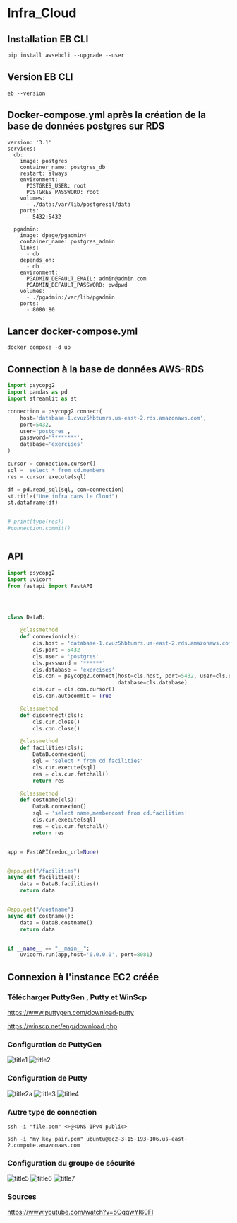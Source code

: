 # Infra_Cloud

## Installation  EB CLI

```
pip install awsebcli --upgrade --user

```
## Version EB CLI

```
eb --version
```

## Docker-compose.yml après la création de la base de données postgres sur RDS 

```
version: '3.1'
services:
  db:
    image: postgres
    container_name: postgres_db
    restart: always
    environment:
      POSTGRES_USER: root
      POSTGRES_PASSWORD: root
    volumes:
      - ./data:/var/lib/postgresql/data
    ports:
      - 5432:5432
      
  pgadmin:
    image: dpage/pgadmin4
    container_name: postgres_admin
    links:
      - db
    depends_on:
      - db
    environment:
      PGADMIN_DEFAULT_EMAIL: admin@admin.com
      PGADMIN_DEFAULT_PASSWORD: pwdpwd
    volumes:
      - ./pgadmin:/var/lib/pgadmin
    ports:
      - 8080:80

```

## Lancer docker-compose.yml

```
docker compose -d up
```

## Connection à la base de données AWS-RDS

``` Python
import psycopg2
import pandas as pd
import streamlit as st

connection = psycopg2.connect(
    host='database-1.cvuz5hbtumrs.us-east-2.rds.amazonaws.com',
    port=5432,
    user='postgres',
    password='********',
    database='exercises'
)

cursor = connection.cursor()
sql = 'select * from cd.members'
res = cursor.execute(sql)

df = pd.read_sql(sql, con=connection)
st.title("Une infra dans le Cloud")
st.dataframe(df)


# print(type(res))
#connection.commit()



```
## API

```Python
import psycopg2
import uvicorn
from fastapi import FastAPI




class DataB:

    @classmethod
    def connexion(cls):
        cls.host = 'database-1.cvuz5hbtumrs.us-east-2.rds.amazonaws.com'
        cls.port = 5432
        cls.user = 'postgres'
        cls.password = '******'
        cls.database = 'exercises'
        cls.con = psycopg2.connect(host=cls.host, port=5432, user=cls.user, password=cls.password,
                                   database=cls.database)
        cls.cur = cls.con.cursor()
        cls.con.autocommit = True

    @classmethod
    def disconnect(cls):
        cls.cur.close()
        cls.con.close()

    @classmethod
    def facilities(cls):
        DataB.connexion()
        sql = 'select * from cd.facilities'
        cls.cur.execute(sql)
        res = cls.cur.fetchall()
        return res

    @classmethod
    def costname(cls):
        DataB.connexion()
        sql = 'select name,membercost from cd.facilities'
        cls.cur.execute(sql)
        res = cls.cur.fetchall()
        return res


app = FastAPI(redoc_url=None)


@app.get("/facilities")
async def facilities():
    data = DataB.facilities()
    return data


@app.get("/costname")
async def costname():
    data = DataB.costname()
    return data


if __name__ == "__main__":
    uvicorn.run(app,host='0.0.0.0', port=8081)


```

## Connexion à l'instance EC2 créée

### Télécharger PuttyGen ,  Putty et WinScp

https://www.puttygen.com/download-putty

https://winscp.net/eng/download.php

### Configuration de PuttyGen

![title1]("infra_cloud_images/puttygen.png")
![title2]("infra_cloud_images/keypem.png")

### Configuration de Putty
![title2a]("infra_cloud_images/instance.png")
![title3]("infra_cloud_images/putty.png")
![title4]("infra_cloud_images/keypem2.png")

### Autre type de connection

```
ssh -i "file.pem" <>@<DNS IPv4 public>
```

```
ssh -i "my_key_pair.pem" ubuntu@ec2-3-15-193-106.us-east-2.compute.amazonaws.com

```

### Configuration du groupe de sécurité
![title5]("infra_cloud_images/groupsecurity1.png")
![title6]("infra_cloud_images/groupsecurity2.png")
![title7]("infra_cloud_images/groupsecurity3.png")

### Sources

https://www.youtube.com/watch?v=oOqqwYI60FI
